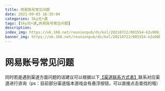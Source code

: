 ```yaml
---
title: 网易账号常见问题
date: 2021-09-03 16:35:04
categories: Sky光•遇
tags: [Sky光•遇,网易账号常见问题]
description: 
index_img: https://ok.166.net/reunionpub/ds/kol/20210722/001554-k2u90bj7ay.png?imageView&thumbnail=600x0&type=jpg
banner_img: https://ok.166.net/reunionpub/ds/kol/20210722/001554-k2u90bj7ay.png?imageView&thumbnail=600x0&type=jpg
---
```

# 网易账号常见问题
同时若是遇到渠道方面问题的话建议可以根据以下[【渠道联系方式表】](https://ds.163.com/feed/611b6d4d4a55340001e0a651/?utm_term=wyds_dl_kf_gy_xy_5cb546a0d5456870b97d9424)联系对应渠道进行咨询（ps：目前部分渠道版本游戏会有悬浮按钮，可以直接点击查找的哦）

